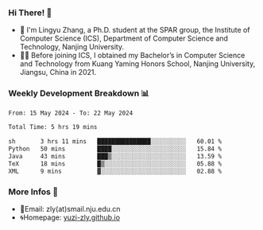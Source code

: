 ### Hi There! 👋 
- 🐳 I'm Lingyu Zhang, a Ph.D. student at the SPAR group, the Institute of Computer Science (ICS), Department of Computer Science and Technology, Nanjing University.
- 🧑‍🎓 Before joining ICS, I obtained my Bachelor’s in Computer Science and Technology from Kuang Yaming Honors School, Nanjing University, Jiangsu, China in 2021.

### Weekly Development Breakdown :bar_chart:

<!--START_SECTION:waka-->

```txt
From: 15 May 2024 - To: 22 May 2024

Total Time: 5 hrs 19 mins

sh       3 hrs 11 mins   ███████████████░░░░░░░░░░   60.01 %
Python   50 mins         ████░░░░░░░░░░░░░░░░░░░░░   15.84 %
Java     43 mins         ███▒░░░░░░░░░░░░░░░░░░░░░   13.59 %
TeX      18 mins         █▒░░░░░░░░░░░░░░░░░░░░░░░   05.88 %
XML      9 mins          ▓░░░░░░░░░░░░░░░░░░░░░░░░   02.88 %
```

<!--END_SECTION:waka-->

<!--
### Github Contributions :octocat:

![](https://raw.githubusercontent.com/yuzi-zly/yuzi-zly/output/github-contribution-grid-snake.svg)              
-->

### More Infos 📖

- 📧Email: zly(at)smail.nju.edu.cn
- 🌀Homepage: [yuzi-zly.github.io](https://yuzi-zly.github.io/)
